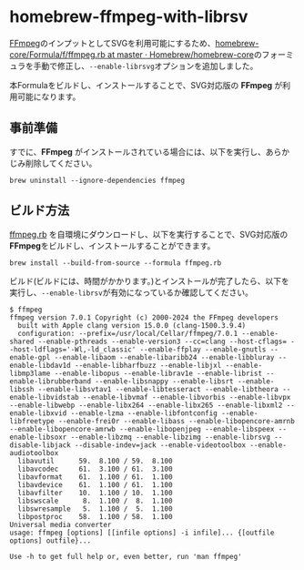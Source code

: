 # homebrew-ffmpeg-with-librsv

[FFmpeg](https://ffmpeg.org/)のインプットとしてSVGを利用可能にするため、[homebrew-core/Formula/f/ffmpeg.rb at master · Homebrew/homebrew-core](https://github.com/Homebrew/homebrew-core/blob/master/Formula/f/ffmpeg.rb)のフォーミュラを手動で修正し、`--enable-librsvg`オプションを追加しました。

本Formulaをビルドし、インストールすることで、SVG対応版の **FFmpeg** が利用可能になります。

## 事前準備

すでに、**FFmpeg** がインストールされている場合には、以下を実行し、あらかじみ削除してください。

```shell
brew uninstall --ignore-dependencies ffmpeg
```

## ビルド方法

[ffmpeg.rb](./ffmpeg.rb) を自環境にダウンロードし、以下を実行することで、SVG対応版の **FFmpeg**をビルドし、インストールすることができます。

```shell
brew install --build-from-source --formula ffmpeg.rb
```

ビルド(ビルドには、時間がかかります。)とインストールが完了したら、以下を実行し、`--enable-librsv`が有効になっているか確認してください。

```shell
$ ffmpeg
ffmpeg version 7.0.1 Copyright (c) 2000-2024 the FFmpeg developers
  built with Apple clang version 15.0.0 (clang-1500.3.9.4)
  configuration: --prefix=/usr/local/Cellar/ffmpeg/7.0.1 --enable-shared --enable-pthreads --enable-version3 --cc=clang --host-cflags= --host-ldflags='-Wl,-ld_classic' --enable-ffplay --enable-gnutls --enable-gpl --enable-libaom --enable-libaribb24 --enable-libbluray --enable-libdav1d --enable-libharfbuzz --enable-libjxl --enable-libmp3lame --enable-libopus --enable-librav1e --enable-librist --enable-librubberband --enable-libsnappy --enable-libsrt --enable-libssh --enable-libsvtav1 --enable-libtesseract --enable-libtheora --enable-libvidstab --enable-libvmaf --enable-libvorbis --enable-libvpx --enable-libwebp --enable-libx264 --enable-libx265 --enable-libxml2 --enable-libxvid --enable-lzma --enable-libfontconfig --enable-libfreetype --enable-frei0r --enable-libass --enable-libopencore-amrnb --enable-libopencore-amrwb --enable-libopenjpeg --enable-libspeex --enable-libsoxr --enable-libzmq --enable-libzimg --enable-librsvg --disable-libjack --disable-indev=jack --enable-videotoolbox --enable-audiotoolbox
  libavutil      59.  8.100 / 59.  8.100
  libavcodec     61.  3.100 / 61.  3.100
  libavformat    61.  1.100 / 61.  1.100
  libavdevice    61.  1.100 / 61.  1.100
  libavfilter    10.  1.100 / 10.  1.100
  libswscale      8.  1.100 /  8.  1.100
  libswresample   5.  1.100 /  5.  1.100
  libpostproc    58.  1.100 / 58.  1.100
Universal media converter
usage: ffmpeg [options] [[infile options] -i infile]... {[outfile options] outfile}...

Use -h to get full help or, even better, run 'man ffmpeg'
```
